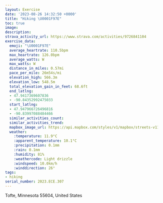 ```yaml
---
layout: Exercise
date: '2023-08-26 14:32:50 +0000'
title: "Hiking \U0001F97E"
toc: true
image:
description:
strava_activity_url: https://www.strava.com/activities/9726841104
exercise_data:
  emoji: "\U0001F97E"
  average_heartrate: 110.5bpm
  max_heartrate: 126.0bpm
  average_watts: W
  max_watts: W
  distance_in_miles: 0.57mi
  pace_per_mile: 26m54s/mi
  elevation_high: 566.3m
  elevation_low: 548.5m
  total_elevation_gain_in_feet: 68.6ft
  end_latlng:
  - 47.9417369607836
  - -90.84352992475033
  start_latlng:
  - 47.947966726496816
  - -90.83997088484466
  similar_activities_count:
  similar_activities_trend:
  mapbox_image_url: https://api.mapbox.com/styles/v1/mapbox/streets-v11/static/path-5+787af2-1.0(uoscHjemiPLGNCd%40Af%40PVR%5Ex%40JFRF%60%40%60%40THVCVKb%40If%40S%5CAz%40QHELg%40BCD%3FZh%40LBz%40z%40NZPr%40N%5CNv%40Pd%40ZZLRp%40p%40v%40jA),pin-s-s+e5b22e(-90.84006,47.94635),pin-s-f+89ae00(-90.84260999999998,47.94217999999999)/auto/800x800?access_token=pk.eyJ1Ijoiam9zaGJlY2ttYW4iLCJhIjoiY205eWR2aDd1MWZ6djJrbXc4a3M0bWZleiJ9.XiG9OWkNcZk2QzjJbxLB4A
  weather:
    :temperature: 11.9°C
    :apparent_temperature: 10.1°C
    :precipitation: 0.1mm
    :rain: 0.1mm
    :humidity: 81%
    :weathercode: Light drizzle
    :windspeed: 10.0km/h
    :winddirection: 26°
tags:
- hiking
serial_number: 2023.ECE.307
---
```

Tofte, Minnesota 55604, United States
